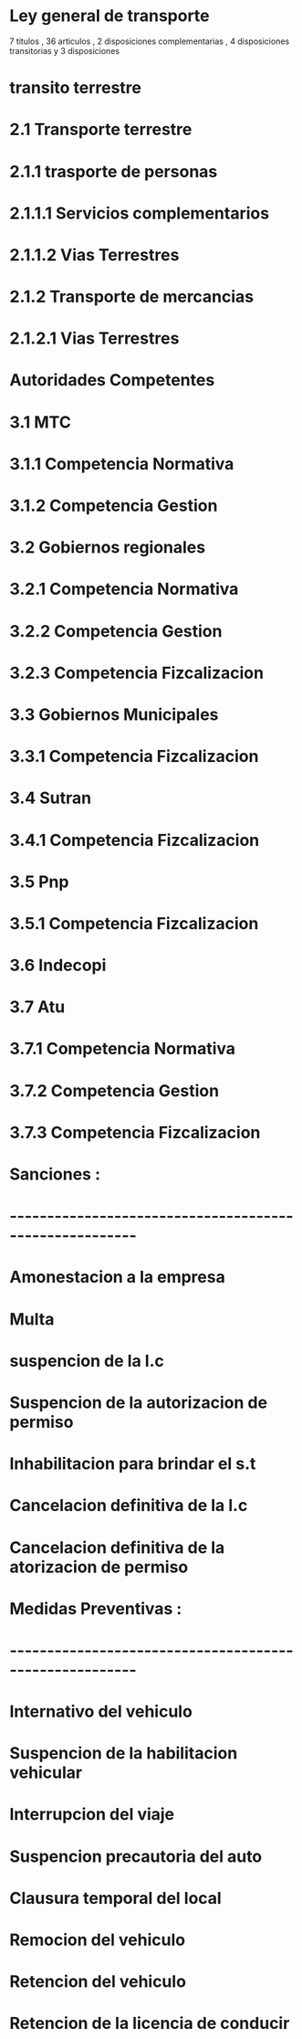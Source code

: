 # Ley general de transporte
7 titulos , 36 articulos , 2 disposiciones complementarias , 4 disposiciones transitorias y 3 disposiciones
# transito terrestre
# 2.1 Transporte terrestre
# 2.1.1 trasporte de personas 
#   2.1.1.1 Servicios complementarios
#   2.1.1.2 Vias Terrestres
# 2.1.2 Transporte de mercancias 
#   2.1.2.1 Vias Terrestres

# Autoridades Competentes
# 3.1 MTC
#   3.1.1 Competencia Normativa
#   3.1.2 Competencia Gestion
# 3.2 Gobiernos regionales
#   3.2.1 Competencia Normativa
#   3.2.2 Competencia Gestion
#   3.2.3 Competencia Fizcalizacion
# 3.3 Gobiernos Municipales
#   3.3.1 Competencia Fizcalizacion
# 3.4 Sutran
#   3.4.1 Competencia Fizcalizacion
# 3.5 Pnp
#   3.5.1 Competencia Fizcalizacion
# 3.6 Indecopi
# 3.7 Atu
#   3.7.1 Competencia Normativa
#   3.7.2 Competencia Gestion
#   3.7.3 Competencia Fizcalizacion

# Sanciones : 
# -------------------------------------------------------
# Amonestacion a la empresa
# Multa
# suspencion de la l.c
# Suspencion de la autorizacion de permiso
# Inhabilitacion para brindar el s.t
# Cancelacion definitiva de la l.c
# Cancelacion definitiva de la atorizacion de permiso

# Medidas Preventivas : 
# -------------------------------------------------------
# Internativo del vehiculo
# Suspencion de la habilitacion vehicular
# Interrupcion del viaje
# Suspencion precautoria del auto
# Clausura temporal del local
# Remocion del vehiculo
# Retencion del vehiculo
# Retencion de la licencia de conducir


